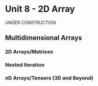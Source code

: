 # Unit 8 - 2D Array
UNDER CONSTRUCTION

## Multidimensional Arrays


### 2D Arrays/Matrices


### Nested Iteration


### *n*D Arrays/Tensors (3D and Beyond)
